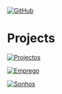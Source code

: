 [![GitHub](https://img.shields.io/badge/Back_to_Home-181717?style=for-the-badge&logo=github)](https://github.com/Catson28/FindOneOnAll)

#   Projects

[![Projectos](https://img.shields.io/badge/Projectos-verde?style=for-the-badge)](projectos/projectos)

[![Emprego](https://img.shields.io/badge/Emprego-blue?style=for-the-badge)](projectos/emprego)

[![Sonhos](https://img.shields.io/badge/Sonhos-orange?style=for-the-badge)](https://github.com/Catson28/Enployer-Management/tree/main/Planificacao)
